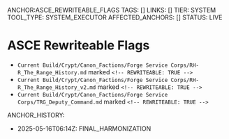 ANCHOR:ASCE_REWRITEABLE_FLAGS
TAGS: []
LINKS: []
TIER: SYSTEM
TOOL_TYPE: SYSTEM_EXECUTOR
AFFECTED_ANCHORS: []
STATUS: LIVE

# ASCE Rewriteable Flags
- `Current Build/Crypt/Canon_Factions/Forge Service Corps/RH-R_The_Range_History.md` marked `<!-- REWRITEABLE: TRUE -->`
- `Current Build/Crypt/Canon_Factions/Forge Service Corps/RH-R_The_Range_History_v2.md` marked `<!-- REWRITEABLE: TRUE -->`
- `Current Build/Crypt/Canon_Factions/Forge Service Corps/TRG_Deputy_Command.md` marked `<!-- REWRITEABLE: TRUE -->`

ANCHOR_HISTORY:
  - 2025-05-16T06:14Z: FINAL_HARMONIZATION
